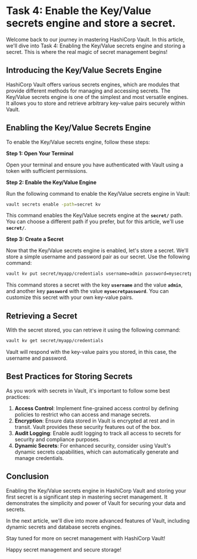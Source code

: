 # Task 4: Enable the Key/Value secrets engine and store a secret.

Welcome back to our journey in mastering HashiCorp Vault. In this article, we'll dive into Task 4: Enabling the Key/Value secrets engine and storing a secret. This is where the real magic of secret management begins!

## **Introducing the Key/Value Secrets Engine**

HashiCorp Vault offers various secrets engines, which are modules that provide different methods for managing and accessing secrets. The Key/Value secrets engine is one of the simplest and most versatile engines. It allows you to store and retrieve arbitrary key-value pairs securely within Vault.

## **Enabling the Key/Value Secrets Engine**

To enable the Key/Value secrets engine, follow these steps:

**Step 1: Open Your Terminal**

Open your terminal and ensure you have authenticated with Vault using a token with sufficient permissions.

**Step 2: Enable the Key/Value Engine**

Run the following command to enable the Key/Value secrets engine in Vault:

```bash
vault secrets enable -path=secret kv
```

This command enables the Key/Value secrets engine at the **`secret/`** path. You can choose a different path if you prefer, but for this article, we'll use **`secret/`**.

**Step 3: Create a Secret**

Now that the Key/Value secrets engine is enabled, let's store a secret. We'll store a simple username and password pair as our secret. Use the following command:

```bash
vault kv put secret/myapp/credentials username=admin password=mysecretpassword
```

This command stores a secret with the key **`username`** and the value **`admin`**, and another key **`password`** with the value **`mysecretpassword`**. You can customize this secret with your own key-value pairs.

## **Retrieving a Secret**

With the secret stored, you can retrieve it using the following command:

```bash
vault kv get secret/myapp/credentials
```

Vault will respond with the key-value pairs you stored, in this case, the username and password.

## **Best Practices for Storing Secrets**

As you work with secrets in Vault, it's important to follow some best practices:

1. **Access Control**: Implement fine-grained access control by defining policies to restrict who can access and manage secrets.
2. **Encryption**: Ensure data stored in Vault is encrypted at rest and in transit. Vault provides these security features out of the box.
3. **Audit Logging**: Enable audit logging to track all access to secrets for security and compliance purposes.
4. **Dynamic Secrets**: For enhanced security, consider using Vault's dynamic secrets capabilities, which can automatically generate and manage credentials.

## **Conclusion**

Enabling the Key/Value secrets engine in HashiCorp Vault and storing your first secret is a significant step in mastering secret management. It demonstrates the simplicity and power of Vault for securing your data and secrets.

In the next article, we'll dive into more advanced features of Vault, including dynamic secrets and database secrets engines.

Stay tuned for more on secret management with HashiCorp Vault!

Happy secret management and secure storage!